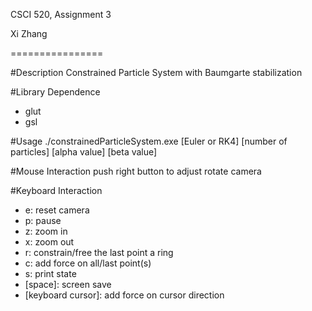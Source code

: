 CSCI 520, Assignment 3

Xi Zhang

================

#Description
Constrained Particle System with Baumgarte stabilization

#Library Dependence
- glut
- gsl

#Usage
./constrainedParticleSystem.exe [Euler or RK4] [number of particles] [alpha value] [beta value]

#Mouse Interaction
push right button to adjust rotate camera

#Keyboard Interaction
- e: reset camera
- p: pause
- z: zoom in
- x: zoom out
- r: constrain/free the last point a ring
- c: add force on all/last point(s)
- s: print state
- [space]: screen save
- [keyboard cursor]: add force on cursor direction


